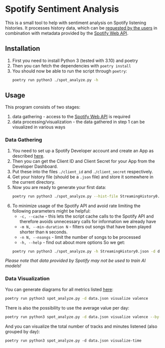 # Spotify Sentiment Analysis
This is a small tool to help with sentiment analysis on Spotify listening histories.
It processes history data, which can be [requested by the users](https://www.spotify.com/us/account/privacy/) in combination with metadata provided by the [Spotify Web API](https://developer.spotify.com/documentation/web-api).

## Installation
1. First you need to install Python 3 (tested with 3.10) and poetry
2. Then you can fetch the dependencies with `poetry install`
3. You should now be able to run the script through `poetry`:
	```sh
	poetry run python3 ./spot_analyze.py -h
	```

## Usage
This program consists of two stages:
1. data gathering - access to the [Spotify Web API](https://developer.spotify.com/documentation/web-api) is required
2. data processing/visualization - the data gathered in step 1 can be visualized in various ways

### Data Gathering
1. You need to set up a Spotify Developer account and create an App as described [here](https://developer.spotify.com/documentation/web-api/tutorials/getting-started).
2. Then you can get the Client ID and Client Secret for your App from the Developer Dashboard.
3. Put these into the files `./client_id` and `./client_secret` respectively.
4. Get your history file (should be a `.json` file) and store it somewhere in the current directory.
5. Now you are ready to generate your first data:
	```sh
	poetry run python3 ./spot_analyze.py --hist-file StreamingHistory0.json --data-file data.json --nsongs 10 gen-data
	```
6. To minimize usage of the Spotify API and avoid rate limiting the following parameters might be helpful:
	* `-c, --cache` - this lets the script cache calls to the Spotify API and therefore avoids unnecessary calls for information we already have
	* `-m N, --min-duration N` - filters out songs that have been played shorter than `N` seconds.
	* `-n N, --nsongs` - limit the number of songs to be processed
	* `-h, --help` - find out about more options
	So we get:
	```sh
	poetry run python3 ./spot_analyze.py -h StreamingHistory0.json -d data.json -m 10 -n 200 -c gen-data
	```

*Please note that data provided by Spotify may not be used to train AI models!*

### Data Visualization
You can generate diagrams for all metrics listed [here](https://developer.spotify.com/documentation/web-api/reference/get-audio-features):
```sh
poetry run python3 spot_analyze.py -d data.json visualize valence
```
There is also the possibility to use the average value per day:
```sh
poetry run python3 spot_analyze.py -d data.json visualize valence --by-day
```
And you can visualize the total number of tracks and minutes listened (also grouped by day):
```
poetry run python3 spot_analyze.py -d data.json visualize-time
```


